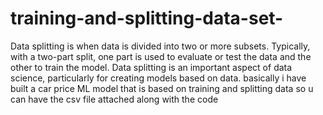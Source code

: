 # training-and-splitting-data-set-
Data splitting is when data is divided into two or more subsets. Typically, with a two-part split, one part is used to evaluate or test the data and the other to train the model. Data splitting is an important aspect of data science, particularly for creating models based on data.
basically i have built a car price ML model that is based on training and splitting data so u can have the csv file attached along with the code 
